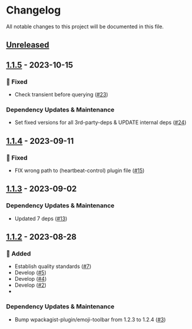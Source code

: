 # Changelog

All notable changes to this project will be documented in this file.

## [Unreleased](https://github.com/figuren-theater/ft-admin-ui/compare/1.1.5...HEAD)

## [1.1.5](https://github.com/figuren-theater/ft-admin-ui/compare/1.1.4...1.1.5) - 2023-10-15

### 🐛 Fixed

- Check transient before querying ([#23](https://github.com/figuren-theater/ft-admin-ui/pull/23))

### Dependency Updates & Maintenance

- Set fixed versions for all 3rd-party-deps & UPDATE internal deps ([#24](https://github.com/figuren-theater/ft-admin-ui/pull/24))

## [1.1.4](https://github.com/figuren-theater/ft-admin-ui/compare/1.1.3...1.1.4) - 2023-09-11

### 🐛 Fixed

- FIX wrong path to (heartbeat-control) plugin file ([#15](https://github.com/figuren-theater/ft-admin-ui/pull/15))

## [1.1.3](https://github.com/figuren-theater/ft-admin-ui/compare/1.1.2...1.1.3) - 2023-09-02

### Dependency Updates & Maintenance

- Updated 7 deps ([#13](https://github.com/figuren-theater/ft-admin-ui/pull/13))

## [1.1.2](https://github.com/figuren-theater/ft-admin-ui/compare/1.1.1...1.1.2) - 2023-08-28

### 🚀 Added

- Establish quality standards  ([#7](https://github.com/figuren-theater/ft-admin-ui/pull/7))
- Develop ([#5](https://github.com/figuren-theater/ft-admin-ui/pull/5))
- Develop ([#4](https://github.com/figuren-theater/ft-admin-ui/pull/4))
- Develop ([#2](https://github.com/figuren-theater/ft-admin-ui/pull/2))
- 

### Dependency Updates & Maintenance

- Bump wpackagist-plugin/emoji-toolbar from 1.2.3 to 1.2.4 ([#3](https://github.com/figuren-theater/ft-admin-ui/pull/3))
